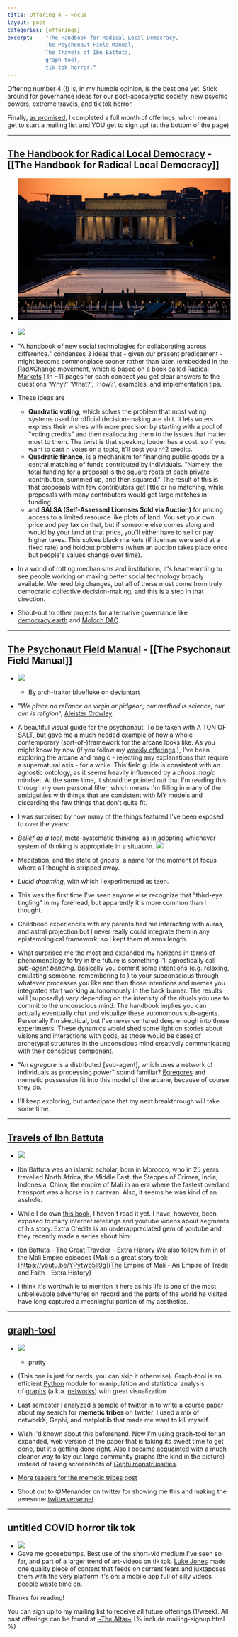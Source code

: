 ```yaml
---
title: Offering 4 - Focus 
layout: post
categories: [offerings]
excerpt:    "The Handbook for Radical Local Democracy, 
            The Psychonaut Field Manual, 
            The Travels of Ibn Battuta, 
            graph-tool, 
            tik tok horror."
---
```

Offering number 4 (!) is, in my humble opinion, is the best one yet. Stick around for governance ideas for our post-apocalyptic society, new psychic powers, extreme travels, and tik tok horror. 

Finally, [as promised](announcing-weekly-offerings), I completed a full month of offerings, which means I get to start a mailing list and YOU get to sign up! (at the bottom of the page)

***

## [The Handbook for Radical Local Democracy](https://www.radicalxchange.org/wp-content/uploads/2020/02/The_Handbook_for_Radical_Local_Democracy.pdf) - [[The Handbook for Radical Local Democracy]]
- ![](/assets/img/govbuilding.jpg)
- ![](https://firebasestorage.googleapis.com/v0/b/firescript-577a2.appspot.com/o/imgs%2Fapp%2Fxiqo%2F1mm5Hin-0h?alt=media&token=8a45f7e6-926f-48b9-9b59-0b93a8a0d0a0)
- "A handbook of new social technologies for collaborating across difference." condenses 3 ideas that - given our present predicament - might become commonplace sooner rather than later. (embedded in the [RadXChange](https://www.radicalxchange.org/resources/) movement, which is based on a book called [Radical Markets](https://www.goodreads.com/book/show/36515770-radical-markets) ) In ~11 pages for each concept you get clear answers to the questions 'Why?' 'What?', 'How?', examples, and implementation tips.
- These ideas are 
    - __Quadratic voting__, which solves the problem that most voting systems used for official decision-making are shit. It lets voters express their wishes with more precision by starting with a pool of "voting credits" and then reallocating them to the issues that matter most to them. The twist is that speaking louder has a cost, so if you want to cast n votes on a topic, it'll cost you n^2 credits.
    - __Quadratic finance__, is a mechanism for financing public goods by a central matching of funds contributed by individuals. "Namely, the total funding for a proposal is the square roots of each private contribution, summed up, and then squared." The result of this is that proposals with few contributors get little or no matching, while proposals with many contributors would get large matches in funding.
    - and __SALSA (Self-Assessed Licenses Sold via Auction)__ for pricing access to a limited resource like plots of land. You set your own price and pay tax on that, but if someone else comes along and would by your land at that price, you'll either have to sell or pay higher taxes. This solves black markets (if licenses were sold at a fixed rate) and holdout problems (when an auction takes place once but people's values change over time).

- In a world of rotting mechanisms and institutions, it's heartwarming to see people working on making better social technology broadly available. We need big changes, but all of these must come from truly democratic collective decision-making, and this is a step in that direction.

- Shout-out to other projects for alternative governance like [democracy.earth](https://democracy.earth/) and [Moloch DAO](https://twitter.com/MolochDAO).

***

## [The Psychonaut Field Manual](https://www.deviantart.com/bluefluke/art/The-Psychonaut-Field-Manual-FOURTH-PDF-EDITION-530005584) - [[The Psychonaut Field Manual]]
- ![](https://firebasestorage.googleapis.com/v0/b/firescript-577a2.appspot.com/o/imgs%2Fapp%2Fxiqo%2FN2pIErRUSb?alt=media&token=594ebc39-5a7b-4bda-a2db-1c341f10d6d3)
    - By arch-traitor bluefluke on deviantart
- "_We place no reliance on virgin or pidgeon, our method is science, our aim is religion_", [Aleister Crowley](https://www.youtube.com/watch?v=GKesZXudgCo&t=9s)
- A beautiful visual guide for the psychonaut. To be taken with A TON OF SALT, but gave me a much needed example of how a whole contemporary (sort-of-)framework for the arcane looks like. As you might know by now (if you follow my [weekly offerings](the-altar) ), I've been exploring the arcane and magic - rejecting any explanations that require a supernatural axis - for a while. This field guide is consistent with an agnostic ontology, as it seems heavily influenced by a _chaos magic_ mindset. At the same time, it should be pointed out that I'm reading this through my own personal filter, which means I'm filling in many of the ambiguities with things that are consistent with MY models and discarding the few things that don't quite fit.

- I was surprised by how many of the things featured I've been exposed to over the years:
 - _Belief as a tool_, meta-systematic thinking: as in adopting whichever system of thinking is appropriate in a situation.
  ![](https://firebasestorage.googleapis.com/v0/b/firescript-577a2.appspot.com/o/imgs%2Fapp%2Fxiqo%2FN-YN2jJoNI?alt=media&token=31c24473-0761-48d6-a6a3-65559bab7684)
 - Meditation, and the state of _gnosis_, a name for the moment of focus where all thought is stripped away.
 - _Lucid dreaming_, with which I experimented as teen.
 - This was the first time I've seen anyone else recognize that "third-eye tingling" in my forehead, but apparently it's more common than I thought. 
 - Childhood experiences with my parents had me interacting with auras, and astral projection but I never really could integrate them in any epistemological framework, so I kept them at arms length.
 
- What surprised me the most and expanded my horizons in terms of phenomenology to try in the future is something I'll agnostically call _sub-agent bending_. Basically you commit some intentions (e.g. relaxing, emulating someone, remembering to ) to your subconscious through whatever processes you like and then those intentions and memes you integrated start working autonomously in the back burner. The results will (suposedly) vary depending on the intensity of the rituals you use to commit to the unconscious mind. The handbook implies you can actually eventually chat and visualize these autonomous sub-agents. Personally I'm skeptical, but I've never ventured deep enough into these experiments. These dynamics would shed some light on stories about visions and interactions with gods, as those would be cases of archetypal structures in the unconscious mind creatively communicating with their conscious component.

- "An _egregore_ is a distributed [sub-agent], which uses a network of individuals as processing power" sound familiar? [Egregores](https://exploringegregores.wordpress.com/) and memetic possession fit into this model of the arcane, because of course they do. 
- I'll keep exploring, but antecipate that my next breakthrough will take some time.

***

## [Travels of Ibn Battuta](https://orias.berkeley.edu/resources-teachers/travels-ibn-battuta)
- ![](https://firebasestorage.googleapis.com/v0/b/firescript-577a2.appspot.com/o/imgs%2Fapp%2Fxiqo%2Frv49vN8C50?alt=media&token=06c3da21-15c1-4775-be87-5496d8e0ee2d)
- Ibn Battuta was an islamic scholar, born in Morocco, who in 25 years travelled North Africa, the Middle East, the Steppes of Crimea, India, Indonesia, China, the empire of Mali in an era where the fastest overland transport was a horse in a caravan. Also, it seems he was kind of an asshole.
- While I do own [this book](https://www.goodreads.com/book/show/517598.The_Travels_of_Ibn_Battutah), I haven't read it yet. I have, however, been exposed to many internet retellings and youtube videos about segments of his story. Extra Credits is an underappreciated gem of youtube and they recently made a series about him:
- [Ibn Battuta - The Great Traveler - Extra History](https://youtu.be/TEI0sVYKtg8)
We also follow him in of the Mali Empire episodes (Mali is a great story too):
[https://youtu.be/YPytwp5ll9g](The Empire of Mali - An Empire of Trade and Faith - Extra History)

- I think it's worthwhile to mention it here as his life is one of the most unbelievable adventures on record and the parts of the world he visited have long captured a meaningful portion of my aesthetics.

***

## [graph-tool](https://graph-tool.skewed.de/)
- ![](https://firebasestorage.googleapis.com/v0/b/firescript-577a2.appspot.com/o/imgs%2Fapp%2Fxiqo%2FrV4lyXlybc?alt=media&token=7ff6e6cc-64b0-4c63-9226-0ae541d1368b)
    - pretty
- (This one is just for nerds, you can skip it otherwise). Graph-tool is an efficient [Python](http://www.python.org/) module for manipulation and statistical analysis of [graphs](http://en.wikipedia.org/wiki/Graph_%28mathematics%29) (a.k.a. [networks](http://en.wikipedia.org/wiki/Network_theory)) with great visualization 

- Last semester I analyzed a sample of twitter in to write a [course paper](https://github.com/TheExGenesis/memetic_tribes/blob/master/Memetic%20Tribes%20in%20Twitter%20Mutual%20Networks.pdf) about my search for __memetic tribes__ on twitter. I used a mix of networkX, Gephi, and matplotlib that made me want to kill myself. 
- Wish I'd known about this beforehand. Now I'm using graph-tool for an expanded, web version of the paper that is taking its sweet time to get done, but it's getting done right. Also I became acquainted with a much cleaner way to lay out large community graphs (the kind in the picture) instead of taking screenshots of [Gephi monstruosities](https://twitter.com/ExGenesis/status/1226213714371715074). 

- [More teasers for the memetic tribes post](https://twitter.com/ExGenesis/status/1226558706743201792)
- Shout out to @Menander on twitter for showing me this and making the awesome [twitterverse.net](https://twitterverse.net/)

***

## untitled COVID horror tik tok
- ![](https://firebasestorage.googleapis.com/v0/b/firescript-577a2.appspot.com/o/imgs%2Fapp%2Fxiqo%2Fyef1Hcu-7w?alt=media&token=82312d7e-8404-4287-b33d-f18e5a23d777)
- Gave me goosebumps. Best use of the short-vid medium I've seen so far, and part of a larger trend of art-videos on tik tok. [Luke Jones](https://www.tiktok.com/@lukemjones) made one quality piece of content that feeds on current fears and juxtaposes them with the very platform it's on: a mobile app full of silly videos people waste time on. 



Thanks for reading!

You can sign up to my mailing list to receive all future offerings (1/week). All past offerings can be found at [~The Altar~](_projects/the-altar.md)
{% include mailing-signup.html %}
